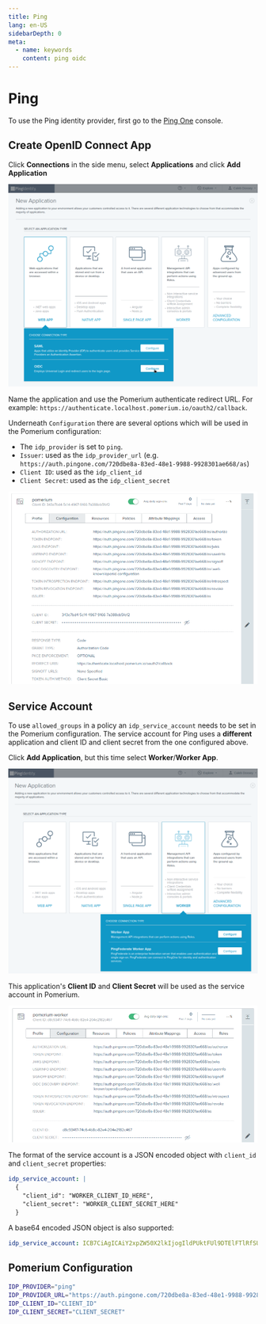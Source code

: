 ```yaml
---
title: Ping
lang: en-US
sidebarDepth: 0
meta:
  - name: keywords
    content: ping oidc
---
```


# Ping

To use the Ping identity provider, first go to the [Ping One](https://console.pingone.com) console.

## Create OpenID Connect App

Click **Connections** in the side menu, select **Applications** and click **Add Application**

![Ping Add Application](./img/ping-add-application.png)

Name the application and use the Pomerium authenticate redirect URL. For example: `https://authenticate.localhost.pomerium.io/oauth2/callback`.

Underneath `Configuration` there are several options which will be used in the Pomerium configuration:

* The `idp_provider` is set to `ping`.
* `Issuer`: used as the `idp_provider_url` (e.g. `https://auth.pingone.com/720dbe8a-83ed-48e1-9988-9928301ae668/as`)
* `Client ID`: used as the `idp_client_id`
* `Client Secret`: used as the `idp_client_secret`

![Ping Configuration](./img/ping-configuration.png)

## Service Account

To use `allowed_groups` in a policy an `idp_service_account` needs to be set in the Pomerium configuration. The service account for Ping uses a **different** application and client ID and client secret from the one configured above.

Click **Add Application**, but this time select **Worker**/**Worker App**.

![Ping Add Worker](./img/ping-add-worker.png)

This application's **Client ID** and **Client Secret** will be used as the service account in Pomerium.

![Ping Worker Configuration](./img/ping-worker-configuration.png)

The format of the service account is a JSON encoded object with `client_id` and `client_secret` properties:

```yaml
idp_service_account: |
  {
    "client_id": "WORKER_CLIENT_ID_HERE",
    "client_secret": "WORKER_CLIENT_SECRET_HERE"
  }
```

A base64 encoded JSON object is also supported:

```yaml
idp_service_account: ICB7CiAgICAiY2xpZW50X2lkIjogIldPUktFUl9DTElFTlRfSURfSEVSRSIsCiAgICAiY2xpZW50X3NlY3JldCI6ICJXT1JLRVJfQ0xJRU5UX1NFQ1JFVF9IRVJFIgogIH0K
```

## Pomerium Configuration

```bash
IDP_PROVIDER="ping"
IDP_PROVIDER_URL="https://auth.pingone.com/720dbe8a-83ed-48e1-9988-9928301ae668/as"
IDP_CLIENT_ID="CLIENT_ID"
IDP_CLIENT_SECRET="CLIENT_SECRET"
```
